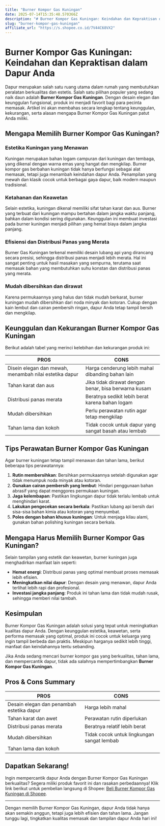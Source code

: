```yaml
---
title: "Burner Kompor Gas Kuningan"
date: 2025-07-14T15:35:48.570366Z
description: "# Burner Kompor Gas Kuningan: Keindahan dan Kepraktisan dalam Dapur Anda..."
slug: "burner-kompor-gas-kuningan"
affiliate_url: "https://s.shopee.co.id/7V44C68VX2"
---
```

# Burner Kompor Gas Kuningan: Keindahan dan Kepraktisan dalam Dapur Anda

Dapur merupakan salah satu ruang utama dalam rumah yang membutuhkan peralatan berkualitas dan estetis. Salah satu pilihan populer yang sedang naik daun adalah **Burner Kompor Gas Kuningan**. Dengan desain elegan dan keunggulan fungsional, produk ini menjadi favorit bagi para pecinta memasak. Artikel ini akan membahas secara lengkap tentang keunggulan, kekurangan, serta alasan mengapa Burner Kompor Gas Kuningan patut Anda miliki.

## Mengapa Memilih Burner Kompor Gas Kuningan?

### Estetika Kuningan yang Menawan

Kuningan merupakan bahan logam campuran dari kuningan dan tembaga, yang dikenal dengan warna emas yang hangat dan mengkilap. Burner kompor gas berbahan kuningan tidak hanya berfungsi sebagai alat memasak, tetapi juga menambah keindahan dapur Anda. Penampilan yang mewah dan klasik cocok untuk berbagai gaya dapur, baik modern maupun tradisional.

### Ketahanan dan Keawetan

Selain estetika, kuningan dikenal memiliki sifat tahan karat dan aus. Burner yang terbuat dari kuningan mampu bertahan dalam jangka waktu panjang, bahkan dalam kondisi sering digunakan. Keunggulan ini membuat investasi pada burner kuningan menjadi pilihan yang hemat biaya dalam jangka panjang.

### Efisiensi dan Distribusi Panas yang Merata

Burner Gas Kuningan terkenal memiliki desain lubang api yang dirancang secara presisi, sehingga distribusi panas menjadi lebih merata. Hal ini sangat penting untuk hasil masakan yang sempurna, terutama saat memasak bahan yang membutuhkan suhu konstan dan distribusi panas yang merata.

### Mudah dibersihkan dan dirawat

Karena permukaannya yang halus dan tidak mudah berkarat, burner kuningan mudah dibersihkan dari noda minyak dan kotoran. Cukup dengan kain lembut dan cairan pembersih ringan, dapur Anda tetap tampil bersih dan mengkilap.

## Keunggulan dan Kekurangan Burner Kompor Gas Kuningan

Berikut adalah tabel yang merinci kelebihan dan kekurangan produk ini:

| PROS                                               | CONS                                              |
|-----------------------------------------------------|---------------------------------------------------|
| Disein elegan dan mewah, menambah nilai estetika dapur | Harga cenderung lebih mahal dibanding bahan lain  |
| Tahan karat dan aus                                | Jika tidak dirawat dengan benar, bisa berwarna kusam |
| Distribusi panas merata                            | Beratnya sedikit lebih berat karena bahan logam | 
| Mudah dibersihkan                                | Perlu perawatan rutin agar tetap mengkilap     |
| Tahan lama dan kokoh                              | Tidak cocok untuk dapur yang sangat basah atau lembab  |

## Tips Perawatan Burner Kompor Gas Kuningan

Agar burner kuningan tetap tampil menawan dan tahan lama, berikut beberapa tips perawatannya:

1. **Rutin membersihkan**: Bersihkan permukaannya setelah digunakan agar tidak menumpuk noda minyak atau kotoran.
2. **Gunakan cairan pembersih yang lembut**: Hindari penggunaan bahan abrasif yang dapat menggores permukaan kuningan.
3. **Jaga kelembapan**: Pastikan lingkungan dapur tidak terlalu lembab untuk menghindari karat.
4. **Lakukan pengecekan secara berkala**: Pastikan lubang api bersih dari sisa-sisa bahan kimia atau kotoran yang menyumbat.
5. **Poles dengan bahan khusus kuningan**: Untuk menjaga kilau alami, gunakan bahan polishing kuningan secara berkala.

## Mengapa Harus Memilih Burner Kompor Gas Kuningan?

Selain tampilan yang estetik dan keawetan, burner kuningan juga menghadirkan manfaat lain seperti:

- **Hemat energi**: Distribusi panas yang optimal membuat proses memasak lebih efisien.
- **Meningkatkan nilai dapur**: Dengan desain yang menawan, dapur Anda terlihat lebih rapi dan profesional.
- **Investasi jangka panjang**: Produk ini tahan lama dan tidak mudah rusak, sehingga memberi nilai tambah.

## Kesimpulan

Burner Kompor Gas Kuningan adalah solusi yang tepat untuk meningkatkan kualitas dapur Anda. Dengan keunggulan estetika, keawetan, serta performa memasak yang optimal, produk ini cocok untuk keluarga yang ingin tampil berbeda dan praktis. Meskipun harganya sedikit lebih tinggi, manfaat dan keindahannya tentu sebanding.

Jika Anda sedang mencari burner kompor gas yang berkualitas, tahan lama, dan mempercantik dapur, tidak ada salahnya mempertimbangkan **Burner Kompor Gas Kuningan**.

## Pros & Cons Summary

| PROS                                                | CONS                                               |
|-----------------------------------------------------|---------------------------------------------------|
| Desain elegan dan penambah estetika dapur           | Harga lebih mahal                                |
| Tahan karat dan awet                                | Perawatan rutin diperlukan                        |
| Distribusi panas merata                             | Beratnya relatif lebih berat                     |
| Mudah dibersihkan                                | Tidak cocok untuk lingkungan sangat lembab      |
| Tahan lama dan kokoh                                |                                                     |

## Dapatkan Sekarang! 

Ingin mempercantik dapur Anda dengan Burner Kompor Gas Kuningan berkualitas? Segera miliki produk favorit ini dan rasakan perbedaannya! Klik link berikut untuk pembelian langsung di Shopee: [Beli Burner Kompor Gas Kuningan di Shopee](https://s.shopee.co.id/7V44C68VX2).

---

Dengan memilih Burner Kompor Gas Kuningan, dapur Anda tidak hanya akan semakin anggun, tetapi juga lebih efisien dan tahan lama. Jangan tunggu lagi, tingkatkan kualitas memasak dan tampilan dapur Anda hari ini!